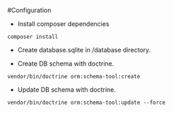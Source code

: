 #Configuration

* Install composer dependencies
```
composer install
```

* Create database.sqlite in /database directory.

* Create DB schema with doctrine.

```
vendor/bin/doctrine orm:schema-tool:create
```

* Update DB schema with doctrine.

```
vendor/bin/doctrine orm:schema-tool:update --force
```